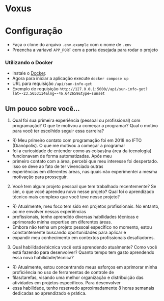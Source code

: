 # Voxus

# Configuração
- Faça o clone do arquivo ```.env.example``` com o nome de ```.env```
- Preencha a variavel ```APP_PORT``` com a porta desejada para rodar o projeto

### Utilizando o Docker
- Instale o [Docker](https://www.docker.com/).
- Agora para iniciar a aplicação execute ```docker compose up ```
- URL para requisição ``` /api/sun-info-get ```
- Exemplo de requisição ``` http://127.0.0.1:5000//api/sun-info-get?lat=-23.5653114&lng=-46.642659&type=sunset ```

  

## Um pouco sobre você...
1) Qual foi sua primeira experiência (pessoal ou profissional) com
programação? O que te motivou a começar a programar? Qual o motivo para
você ter escolhido seguir essa carreira?

- R) Meu primeiro contato com programação foi em 2018 no IFTO (Dianópolis). O que me motivou a começar a programar
- foi a curiosidade de entender como as coisas(na área da tecnologia) funcionavam de forma automatizadas. Após meu
- primeiro contato com a área, percebi que meu interesse foi despertado. Isso se deve ao fato de ter vivenciado outras
- experiências em diferentes áreas, nas quais não experimentei a mesma motivação para prosseguir.


2) Você tem algum projeto pessoal que tem trabalhado recentemente? Se sim,
o que você aprendeu novo nesse projeto? Qual foi o aprendizado técnico mais
complexo que você teve nesse projeto?

- R) Atualmente, meu foco tem sido em projetos profissionais. No entanto, ao me envolver nessas experiências
- profissionais, tenho aprendido diversas habilidades técnicas e aprimorado minha expertise em diferentes áreas.
- Embora não tenha um projeto pessoal específico no momento, estou constantemente buscando oportunidades para aplicar e
- expandir meu conhecimento em contextos profissionais desafiadores.


3) Qual habilidade/técnica você está aprendendo atualmente? Como você está
fazendo para desenvolver? Quanto tempo tem gasto aprendendo essa nova
habilidade/técnica?

- R) 
Atualmente, estou concentrando meus esforços em aprimorar minha proficiência no uso de ferramentas de controle de
- filas/tarefas, visando uma melhor organização e distribuição das atividades em projetos específicos. Para desenvolver
- essa habilidade, tenho reservado aproximadamente 8 horas semanais dedicadas ao aprendizado e prática.
